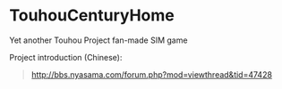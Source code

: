 # TouhouCenturyHome
Yet another Touhou Project fan-made SIM game

Project introduction (Chinese):
>http://bbs.nyasama.com/forum.php?mod=viewthread&tid=47428
